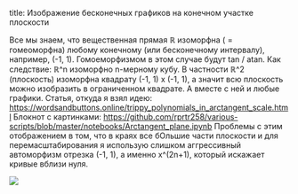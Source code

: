 title: Изображение бесконечных графиков на конечном участке плоскости

Все мы знаем, что вещественная прямая ℝ изоморфна ( = гомеоморфна) любому конечному (или бесконечному интервалу), например, (-1, 1). Гомоеморфизмом в этом случае будут tan / atan. Как следствие: ℝ^n изоморфно n-мерному кубу. В частности ℝ^2 (плоскость) изоморфна квадрату (-1, 1) x (-1, 1), а значит всю плоскость можно изобразить в ограниченном квадрате. А вместе с ней и любые графики.
Статья, откуда я взял идею:
https://wordsandbuttons.online/trippy_polynomials_in_arctangent_scale.html
Блокнот с картинками:
https://github.com/rprtr258/various-scripts/blob/master/notebooks/Arctangent_plane.ipynb
Проблемы с этим отображением в том, что в краях все бОльшие части плоскости и для перемасштабирования я использую слишком аггрессивный автоморфизм отрезка (-1, 1), а именно x^(2n+1), который искажает кривые вблизи нуля.

![](/static/img/fss_TpABnIQ.jpg)
